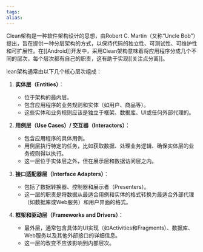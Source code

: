 ```yaml
---
tags: 
alias:
---
```


Clean架构是一种软件架构设计的思想，由Robert C. Martin（又称“Uncle Bob”）提出，旨在提供一种分层架构的方式，以保持代码的独立性、可测试性、可维护性和可扩展性。在[[Android]]开发中，采用Clean架构意味着将应用程序分成几个不同的层次，每个层次都有自己的职责，这有助于实现[[关注点分离]]。

lean架构通常由以下几个核心层次组成：

1. **实体层（Entities）**：
    
    - 位于架构的最内层。
    - 包含应用程序的业务规则和实体（如用户、商品等）。
    - 这些实体和业务规则应该是独立于框架、数据库、UI或任何外部代理的。
2. **用例层（Use Cases）/ 交互器（Interactors）**：
    
    - 包含应用程序的具体用例。
    - 用例层执行特定的任务，比如获取数据、处理业务逻辑、确保实体层的业务规则得以执行。
    - 这一层位于实体层之外，但在展示层和数据访问层之内。
3. **接口适配器层（Interface Adapters）**：
    
    - 包括了数据转换器、控制器和展示者（Presenters）。
    - 这一层的职责是将数据从最适合用例和实体的格式转换为最适合外部代理（如数据库或Web服务）和用户界面的格式。
4. **框架和驱动层（Frameworks and Drivers）**：
    
    - 最外层，通常包含具体的UI实现（如Activities和Fragments）、数据库、Web服务以及其他外部接口的详细信息。
    - 这一层的改变不应该影响到内部层次。
